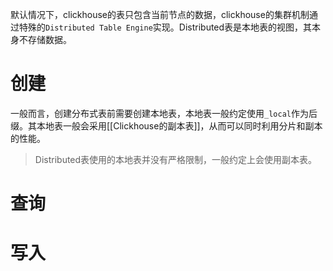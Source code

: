 默认情况下，clickhouse的表只包含当前节点的数据，clickhouse的集群机制通过特殊的`Distributed Table Engine`实现。Distributed表是本地表的视图，其本身不存储数据。
# 创建

一般而言，创建分布式表前需要创建本地表，本地表一般约定使用`_local`作为后缀。其本地表一般会采用[[Clickhouse的副本表]]，从而可以同时利用分片和副本的性能。

> Distributed表使用的本地表并没有严格限制，一般约定上会使用副本表。

# 查询



# 写入